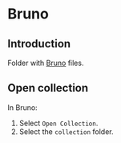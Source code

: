 # Bruno

## Introduction

Folder with [Bruno](https://docs.usebruno.com/) files.

## Open collection

In Bruno:

1. Select `Open Collection`.
2. Select the `collection` folder.
